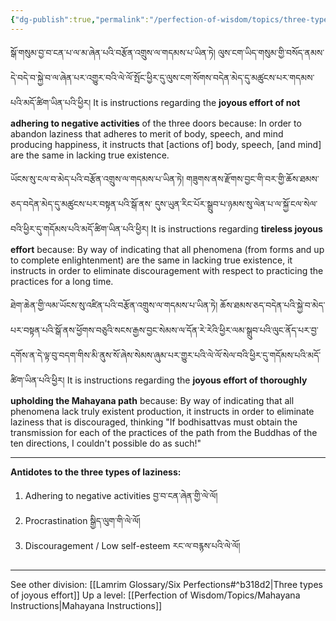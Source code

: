 ```yaml
---
{"dg-publish":true,"permalink":"/perfection-of-wisdom/topics/three-types-of-joyous-effort/"}
---
```


སྒོ་གསུམ་བྱ་བ་ངན་པ་ལ་མ་ཞེན་པའི་བརྩོན་འགྲུས་ལ་གདམས་པ་ཡིན་ཏེ། ལུས་ངག་ཡིད་གསུམ་གྱི་བསོད་ནམས་དེ་བདེ་བ་སྐྱེ་བ་ལ་ཞེན་པར་འགྱུར་བའི་ལེ་ལོ་སྤོང་ཕྱིར་དུ་ལུས་ངག་སོགས་བདེན་མེད་དུ་མཚུངས་པར་གདམས་པའི་མདོ་ཚིག་ཡིན་པའི་ཕྱིར།
It is instructions regarding the **joyous effort of not adhering to negative activities** of the three doors because: In order to abandon laziness that adheres to merit of body, speech, and mind producing happiness, it instructs that [actions of] body, speech, [and mind] are the same in lacking true existence.

ཡོངས་སུ་ངལ་བ་མེད་པའི་བརྩོན་འགྲུས་ལ་གདམས་པ་ཡིན་ཏེ། གཟུགས་ནས་རྫོགས་བྱང་གི་བར་གྱི་ཆོས་ཐམས་ཅད་བདེན་མེད་དུ་མཚུངས་པར་བསྟན་པའི་སྒོ་ནས་
དུས་ཡུན་རིང་པོར་སྒྲུབ་པ་ཉམས་སུ་ལེན་པ་ལ་སྐྱོ་ངལ་སེལ་བའི་ཕྱིར་དུ་གདོམས་པའི་མདོ་ཚིག་ཡིན་པའི་ཕྱིར།
It is instructions regarding **tireless joyous effort** because: By way of indicating that all phenomena (from forms and up to complete enlightenment) are the same in lacking true existence, it instructs in order to eliminate discouragement with respect to practicing the practices for a long time.

ཐེག་ཆེན་གྱི་ལམ་ཡོངས་སུ་འཛིན་པའི་བརྩོན་འགྲུས་ལ་གདམས་པ་ཡིན་ཏེ། ཆོས་ཐམས་ཅད་བདེན་པའི་སྐྱེ་བ་མེད་པར་བསྟན་པའི་སྒོ་ནས་ཕྱོགས་བཅུའི་སངས་རྒྱས་བྱང་སེམས་ལ་དོན་རེ་རེའི་ཕྱིར་ལམ་སྒྲུབ་པའི་ལུང་ནོད་པར་བྱ་དགོས་ན་དེ་ལྟ་བུ་བདག་གིས་མི་ནུས་སོ་ཞེས་སེམས་ཞུམ་པར་གྱུར་པའི་ལེ་ལོ་སེལ་བའི་ཕྱིར་དུ་གདོམས་པའི་མདོ་ཚིག་ཡིན་པའི་ཕྱིར།
It is instructions regarding the **joyous effort of thoroughly upholding the Mahayana path** because: By way of indicating that all phenomena lack truly existent production, it instructs in order to eliminate laziness that is discouraged, thinking "If bodhisattvas must obtain the transmission for each of the practices of the path from the Buddhas of the ten directions, I couldn't possible do as such!"

---
**Antidotes to the three types of laziness:**
1. Adhering to negative activities བྱ་བ་ངན་ཞེན་གྱི་ལེ་ལོ།
2. Procrastination སྒྱིད་ལུག་གི་ལེ་ལོ།
3. Discouragement / Low self-esteem རང་ལ་བརྙས་པའི་ལེ་ལོ།

---
See other division: [[Lamrim Glossary/Six Perfections#^b318d2\|Three types of joyous effort]]
Up a level: [[Perfection of Wisdom/Topics/Mahayana Instructions\|Mahayana Instructions]]